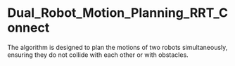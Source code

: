 # Dual_Robot_Motion_Planning_RRT_Connect
The algorithm is designed to plan the motions of two robots simultaneously, ensuring they do not collide with each other or with obstacles.

